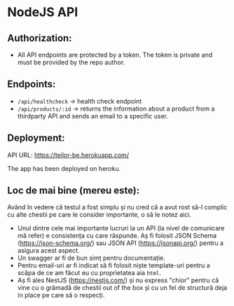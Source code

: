 # NodeJS API

## Authorization:

-   All API endpoints are protected by a token. The token is private and must be provided by the repo author.

## Endpoints:

-   `/api/healthcheck` -> health check endpoint
-   `/api/products/:id` -> returns the information about a product from a thirdparty API and sends an email to a specific user.

## Deployment:

API URL: https://teilor-be.herokuapp.com/

The app has been deployed on heroku.

## Loc de mai bine (mereu este):

Având în vedere că testul a fost simplu și nu cred că a avut rost să-l complic cu alte chestii pe care le consider importante, o să le notez aici.

-   Unul dintre cele mai importante lucruri la un API (la nivel de comunicare mă refer) e consistența cu care răspunde. Aș fi folosit JSON Schema (https://json-schema.org/) sau JSON API (https://jsonapi.org/) pentru a asigura acest aspect.
-   Un swagger ar fi de bun simț pentru documentație.
-   Pentru email-uri ar fi indicat să fi folosit niște template-uri pentru a scăpa de ce am făcut eu cu proprietatea aia `html`.
-   Aș fi ales NestJS (https://nestjs.com/) și nu express "chior" pentru că vine cu o grămadă de chestii out of the box și cu un fel de structură deja in place pe care să o respecți.
